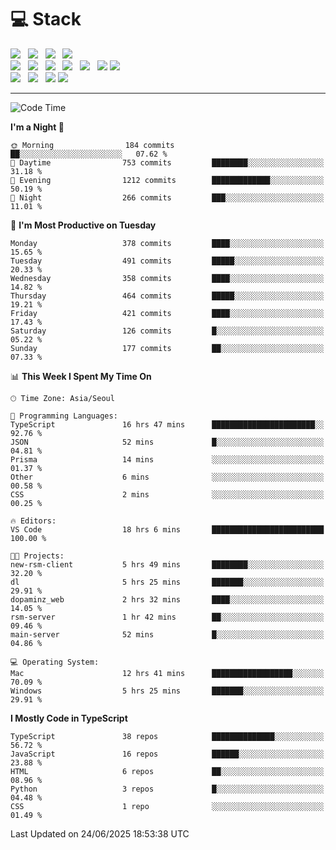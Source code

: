 <h1>💻 Stack</h1>
<div>
 <!-- badge : https://shields.io/ -->
 <!-- icon : https://simpleicons.org/?q=Get -->
 <img src="https://img.shields.io/badge/HTML5-e74c3c?style=flat-square&logo=HTML5&logoColor=white"/> &nbsp 
 <img src="https://img.shields.io/badge/CSS3-0A84FF?style=flat-square&logo=CSS3&logoColor=white"/> &nbsp 
 <img src="https://img.shields.io/badge/JavaScript-FFCD11?style=flat-square&logo=JavaScript&logoColor=white"/> &nbsp 
 <img src="https://img.shields.io/badge/TypeScript-3075C0?style=flat-square&logo=TypeScript&logoColor=white"/>
 <br/>
 <img src="https://img.shields.io/badge/Next-000000?style=flat-square&logo=nextdotjs&logoColor=white"/> &nbsp 
 <img src="https://img.shields.io/badge/React-00BCF6?style=flat-square&logo=React&logoColor=white"/> &nbsp 
 <img src="https://img.shields.io/badge/Redux-764ABC?style=flat-square&logo=Redux&logoColor=white"/> &nbsp
 <img src="https://img.shields.io/badge/Recoil-3578E5?style=flat-square&logo=recoil&logoColor=white"/> &nbsp
 <img src="https://img.shields.io/badge/React-Query-FF4154?style=flat-square&logo=reactquery&logoColor=white"/> &nbsp 
 <img src="https://img.shields.io/badge/styled%2Dcomponents-DB7093?style=flat-square&logo=styled%2Dcomponents&logoColor=white"/>
 <img src="https://img.shields.io/badge/CSS Modules-000000?style=flat-square&logo=CSS Modules&logoColor=white"/> &nbsp 
 <br/>
 <img src="https://img.shields.io/badge/Node-339933?style=flat-square&logo=Node.js&logoColor=white"/> &nbsp 
 <img src="https://img.shields.io/badge/Express-000000?style=flat-square&logo=Express&logoColor=white"/> &nbsp 
 <img src="https://img.shields.io/badge/MongoDB-47A248?style=flat-square&logo=MongoDB&logoColor=white"/>
 <img src="https://img.shields.io/badge/MariaDB-003545?style=flat-square&logo=mariadb&logoColor=white"/>
</div>

<hr>

<!--START_SECTION:waka-->
![Code Time](http://img.shields.io/badge/Code%20Time-2%2C546%20hrs%2010%20mins-blue)

**I'm a Night 🦉** 

```text
🌞 Morning                184 commits         ██░░░░░░░░░░░░░░░░░░░░░░░   07.62 % 
🌆 Daytime                753 commits         ████████░░░░░░░░░░░░░░░░░   31.18 % 
🌃 Evening                1212 commits        █████████████░░░░░░░░░░░░   50.19 % 
🌙 Night                  266 commits         ███░░░░░░░░░░░░░░░░░░░░░░   11.01 % 
```
📅 **I'm Most Productive on Tuesday** 

```text
Monday                   378 commits         ████░░░░░░░░░░░░░░░░░░░░░   15.65 % 
Tuesday                  491 commits         █████░░░░░░░░░░░░░░░░░░░░   20.33 % 
Wednesday                358 commits         ████░░░░░░░░░░░░░░░░░░░░░   14.82 % 
Thursday                 464 commits         █████░░░░░░░░░░░░░░░░░░░░   19.21 % 
Friday                   421 commits         ████░░░░░░░░░░░░░░░░░░░░░   17.43 % 
Saturday                 126 commits         █░░░░░░░░░░░░░░░░░░░░░░░░   05.22 % 
Sunday                   177 commits         ██░░░░░░░░░░░░░░░░░░░░░░░   07.33 % 
```


📊 **This Week I Spent My Time On** 

```text
🕑︎ Time Zone: Asia/Seoul

💬 Programming Languages: 
TypeScript               16 hrs 47 mins      ███████████████████████░░   92.76 % 
JSON                     52 mins             █░░░░░░░░░░░░░░░░░░░░░░░░   04.81 % 
Prisma                   14 mins             ░░░░░░░░░░░░░░░░░░░░░░░░░   01.37 % 
Other                    6 mins              ░░░░░░░░░░░░░░░░░░░░░░░░░   00.58 % 
CSS                      2 mins              ░░░░░░░░░░░░░░░░░░░░░░░░░   00.25 % 

🔥 Editors: 
VS Code                  18 hrs 6 mins       █████████████████████████   100.00 % 

🐱‍💻 Projects: 
new-rsm-client           5 hrs 49 mins       ████████░░░░░░░░░░░░░░░░░   32.20 % 
dl                       5 hrs 25 mins       ███████░░░░░░░░░░░░░░░░░░   29.91 % 
dopaminz_web             2 hrs 32 mins       ████░░░░░░░░░░░░░░░░░░░░░   14.05 % 
rsm-server               1 hr 42 mins        ██░░░░░░░░░░░░░░░░░░░░░░░   09.46 % 
main-server              52 mins             █░░░░░░░░░░░░░░░░░░░░░░░░   04.86 % 

💻 Operating System: 
Mac                      12 hrs 41 mins      ██████████████████░░░░░░░   70.09 % 
Windows                  5 hrs 25 mins       ███████░░░░░░░░░░░░░░░░░░   29.91 % 
```

**I Mostly Code in TypeScript** 

```text
TypeScript               38 repos            ██████████████░░░░░░░░░░░   56.72 % 
JavaScript               16 repos            ██████░░░░░░░░░░░░░░░░░░░   23.88 % 
HTML                     6 repos             ██░░░░░░░░░░░░░░░░░░░░░░░   08.96 % 
Python                   3 repos             █░░░░░░░░░░░░░░░░░░░░░░░░   04.48 % 
CSS                      1 repo              ░░░░░░░░░░░░░░░░░░░░░░░░░   01.49 % 
```




 Last Updated on 24/06/2025 18:53:38 UTC
<!--END_SECTION:waka-->
